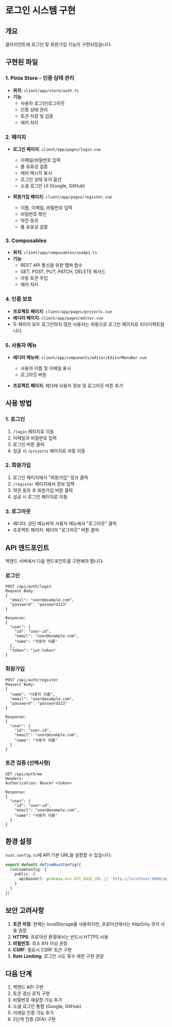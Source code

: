 # 로그인 시스템 구현

## 개요
클라이언트에 로그인 및 회원가입 기능이 구현되었습니다.

## 구현된 파일

### 1. Pinia Store - 인증 상태 관리
- **위치**: `client/app/store/auth.ts`
- **기능**:
  - 사용자 로그인/로그아웃
  - 인증 상태 관리
  - 토큰 저장 및 검증
  - 에러 처리

### 2. 페이지
- **로그인 페이지**: `client/app/pages/login.vue`
  - 이메일/비밀번호 입력
  - 폼 유효성 검증
  - 에러 메시지 표시
  - 로그인 상태 유지 옵션
  - 소셜 로그인 UI (Google, GitHub)

- **회원가입 페이지**: `client/app/pages/register.vue`
  - 이름, 이메일, 비밀번호 입력
  - 비밀번호 확인
  - 약관 동의
  - 폼 유효성 검증

### 3. Composables
- **위치**: `client/app/composables/useApi.ts`
- **기능**:
  - REST API 통신을 위한 헬퍼 함수
  - GET, POST, PUT, PATCH, DELETE 메서드
  - 자동 토큰 주입
  - 에러 처리

### 4. 인증 보호
- **프로젝트 페이지**: `client/app/pages/projects.vue`
- **에디터 페이지**: `client/app/pages/editor.vue`
- 두 페이지 모두 로그인하지 않은 사용자는 자동으로 로그인 페이지로 리다이렉트됩니다.

### 5. 사용자 메뉴
- **에디터 메뉴바**: `client/app/components/editor/EditorMenuBar.vue`
  - 사용자 이름 및 이메일 표시
  - 로그아웃 버튼

- **프로젝트 페이지**: 헤더에 사용자 정보 및 로그아웃 버튼 추가

## 사용 방법

### 1. 로그인
1. `/login` 페이지로 이동
2. 이메일과 비밀번호 입력
3. 로그인 버튼 클릭
4. 성공 시 `/projects` 페이지로 자동 이동

### 2. 회원가입
1. 로그인 페이지에서 "회원가입" 링크 클릭
2. `/register` 페이지에서 정보 입력
3. 약관 동의 후 회원가입 버튼 클릭
4. 성공 시 로그인 페이지로 이동

### 3. 로그아웃
- 에디터: 상단 메뉴바의 사용자 메뉴에서 "로그아웃" 클릭
- 프로젝트 페이지: 헤더의 "로그아웃" 버튼 클릭

## API 엔드포인트

백엔드 서버에서 다음 엔드포인트를 구현해야 합니다:

### 로그인
```
POST /api/auth/login
Request Body:
{
  "email": "user@example.com",
  "password": "password123"
}

Response:
{
  "user": {
    "id": "user-id",
    "email": "user@example.com",
    "name": "사용자 이름"
  },
  "token": "jwt-token"
}
```

### 회원가입
```
POST /api/auth/register
Request Body:
{
  "name": "사용자 이름",
  "email": "user@example.com",
  "password": "password123"
}

Response:
{
  "user": {
    "id": "user-id",
    "email": "user@example.com",
    "name": "사용자 이름"
  }
}
```

### 토큰 검증 (선택사항)
```
GET /api/auth/me
Headers:
Authorization: Bearer <token>

Response:
{
  "user": {
    "id": "user-id",
    "email": "user@example.com",
    "name": "사용자 이름"
  }
}
```

## 환경 설정

`nuxt.config.ts`에 API 기본 URL을 설정할 수 있습니다:

```typescript
export default defineNuxtConfig({
  runtimeConfig: {
    public: {
      apiBaseUrl: process.env.API_BASE_URL || 'http://localhost:8080/api'
    }
  }
})
```

## 보안 고려사항

1. **토큰 저장**: 현재는 localStorage를 사용하지만, 프로덕션에서는 httpOnly 쿠키 사용 권장
2. **HTTPS**: 프로덕션 환경에서는 반드시 HTTPS 사용
3. **비밀번호**: 최소 8자 이상 권장
4. **CSRF**: 필요시 CSRF 토큰 구현
5. **Rate Limiting**: 로그인 시도 횟수 제한 구현 권장

## 다음 단계

1. 백엔드 API 구현
2. 토큰 갱신 로직 구현
3. 비밀번호 재설정 기능 추가
4. 소셜 로그인 통합 (Google, GitHub)
5. 이메일 인증 기능 추가
6. 2단계 인증 (2FA) 구현
